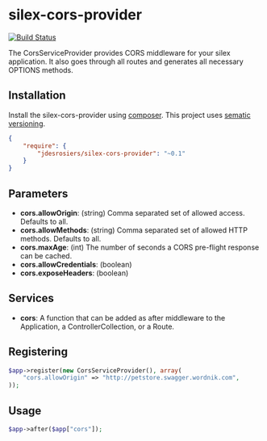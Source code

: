 silex-cors-provider
===================

[![Build Status](https://travis-ci.org/jdesrosiers/silex-cors-provider.png?branch=master)](https://travis-ci.org/jdesrosiers/silex-cors-provider)

The CorsServiceProvider provides CORS middleware for your silex application.  It also goes through all routes and generates
all necessary OPTIONS methods.

Installation
------------
Install the silex-cors-provider using [composer](http://getcomposer.org/).  This project uses [sematic versioning](http://semver.org/).

```json
{
    "require": {
        "jdesrosiers/silex-cors-provider": "~0.1"
    }
}
```

Parameters
----------
* **cors.allowOrigin**: (string) Comma separated set of allowed access.  Defaults to all.
* **cors.allowMethods**: (string) Comma separated set of allowed HTTP methods.  Defaults to all.
* **cors.maxAge**: (int) The number of seconds a CORS pre-flight response can be cached.
* **cors.allowCredentials**: (boolean)
* **cors.exposeHeaders**: (boolean)

Services
--------
* **cors**: A function that can be added as after middleware to the Application, a ControllerCollection, or a Route.

Registering
-----------
```php
$app->register(new CorsServiceProvider(), array(
    "cors.allowOrigin" => "http://petstore.swagger.wordnik.com",
));
```

Usage
-----
```php
$app->after($app["cors"]);
```
